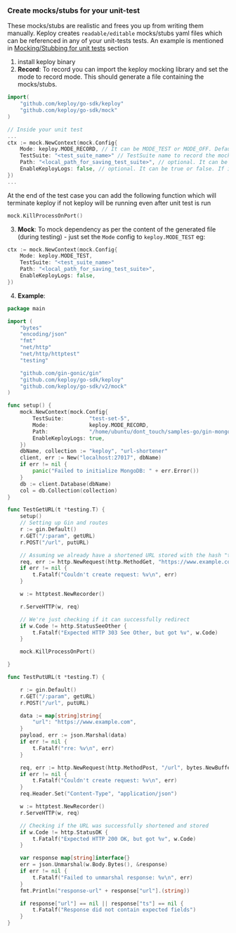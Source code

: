 ### Create mocks/stubs for your unit-test

These mocks/stubs are realistic and frees you up from writing them manually. Keploy creates `readable/editable` mocks/stubs yaml files which can be referenced in any of your unit-tests tests. An example is mentioned in [Mocking/Stubbing for unit tests](#mockingstubbing-for-unit-tests) section

1. install keploy binary
2. **Record**: To record you can import the keploy mocking library and set the mode to record mode. This should generate a file containing the mocks/stubs.

```go
import(
    "github.com/keploy/go-sdk/keploy"
    "github.com/keploy/go-sdk/mock"
)

// Inside your unit test
...
ctx := mock.NewContext(mock.Config{
	Mode: keploy.MODE_RECORD, // It can be MODE_TEST or MODE_OFF. Default is MODE_TEST. Default MODE_TEST
    TestSuite: "<test_suite_name>" // TestSuite name to record the mock or test the mocks
	Path: "<local_path_for_saving_test_suite>", // optional. It can be relative(./internals) or absolute(/users/xyz/...)
	EnableKeployLogs: false, // optional. It can be true or false. If it is true keploy logs will be shown in the unit test terminal. Default: false
})
...
```

At the end of the test case you can add the following function which will terminate keploy if not keploy will be running even after unit test is run

```go
mock.KillProcessOnPort()
```

3. **Mock**: To mock dependency as per the content of the generated file (during testing) - just set the `Mode` config to `keploy.MODE_TEST` eg:

```go
ctx := mock.NewContext(mock.Config{
	Mode: keploy.MODE_TEST,
	TestSuite: "<test_suite_name>"
	Path: "<local_path_for_saving_test_suite>",
	EnableKeployLogs: false,
})
```

4. **Example**:

```go
package main

import (
	"bytes"
	"encoding/json"
	"fmt"
	"net/http"
	"net/http/httptest"
	"testing"

	"github.com/gin-gonic/gin"
	"github.com/keploy/go-sdk/keploy"
	"github.com/keploy/go-sdk/v2/mock"
)

func setup() {
	mock.NewContext(mock.Config{
		TestSuite:        "test-set-5",
		Mode:             keploy.MODE_RECORD,
		Path:             "/home/ubuntu/dont_touch/samples-go/gin-mongo",
		EnableKeployLogs: true,
	})
	dbName, collection := "keploy", "url-shortener"
	client, err := New("localhost:27017", dbName)
	if err != nil {
		panic("Failed to initialize MongoDB: " + err.Error())
	}
	db := client.Database(dbName)
	col = db.Collection(collection)
}

func TestGetURL(t *testing.T) {
	setup()
	// Setting up Gin and routes
	r := gin.Default()
	r.GET("/:param", getURL)
	r.POST("/url", putURL)

	// Assuming we already have a shortened URL stored with the hash "test123"
	req, err := http.NewRequest(http.MethodGet, "https://www.example.com/Lhr4BWAi", nil)
	if err != nil {
		t.Fatalf("Couldn't create request: %v\n", err)
	}

	w := httptest.NewRecorder()

	r.ServeHTTP(w, req)

	// We're just checking if it can successfully redirect
	if w.Code != http.StatusSeeOther {
		t.Fatalf("Expected HTTP 303 See Other, but got %v", w.Code)
	}

	mock.KillProcessOnPort()

}

func TestPutURL(t *testing.T) {

	r := gin.Default()
	r.GET("/:param", getURL)
	r.POST("/url", putURL)

	data := map[string]string{
		"url": "https://www.example.com",
	}
	payload, err := json.Marshal(data)
	if err != nil {
		t.Fatalf("rre: %v\n", err)
	}

	req, err := http.NewRequest(http.MethodPost, "/url", bytes.NewBuffer(payload))
	if err != nil {
		t.Fatalf("Couldn't create request: %v\n", err)
	}
	req.Header.Set("Content-Type", "application/json")

	w := httptest.NewRecorder()
	r.ServeHTTP(w, req)

	// Checking if the URL was successfully shortened and stored
	if w.Code != http.StatusOK {
		t.Fatalf("Expected HTTP 200 OK, but got %v", w.Code)
	}

	var response map[string]interface{}
	err = json.Unmarshal(w.Body.Bytes(), &response)
	if err != nil {
		t.Fatalf("Failed to unmarshal response: %v\n", err)
	}
	fmt.Println("response-url" + response["url"].(string))

	if response["url"] == nil || response["ts"] == nil {
		t.Fatalf("Response did not contain expected fields")
	}
}
```

